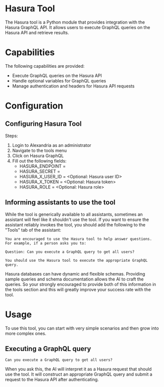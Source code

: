 # Hasura Tool

The Hasura tool is a Python module that provides integration with the Hasura GraphQL API. It allows users to execute GraphQL queries on the Hasura API and retrieve results.

# Capabilities

The following capabilities are provided:

* Execute GraphQL queries on the Hasura API
* Handle optional variables for GraphQL queries
* Manage authentication and headers for Hasura API requests

# Configuration

## Configuring Hasura Tool

Steps:

1. Login to Alexandria as an administrator 
2. Navigate to the tools menu
3. Click on Hasura GraphQL
4. Fill out the following fields:
   * HASURA_ENDPOINT = <URL to your Hasura GraphQL endpoint>
   * HASURA_SECRET = <Your Hasura admin secret>
   * HASURA_X_USER_ID = <Optional: Hasura user ID>
   * HASURA_X_TOKEN = <Optional: Hasura token>
   * HASURA_ROLE = <Optional: Hasura role>

## Informing assistants to use the tool

While the tool is generically available to all assistants, sometimes an assistant will feel like it shouldn't use the tool. If you want to ensure the assistant reliably invokes the tool, you should add the following to the "Tools" tab of the assistant:

```
You are encouraged to use the Hasura tool to help answer questions. For example, if a person asks you to:

Question: Can you execute a GraphQL query to get all users?

You should use the Hasura tool to execute the appropriate GraphQL query.
```

Hasura databases can have dynamic and flexible schemas. Providing sample queries and schema documentation allows the AI to craft the queries. So your strongly encouraged to provide both of this information in the tools section and this will greatly improve your success rate with the tool.

# Usage

To use this tool, you can start with very simple scenarios and then grow into more complex ones.

## Executing a GraphQL query

```
Can you execute a GraphQL query to get all users?
```

When you ask this, the AI will interpret it as a Hasura request that should use the tool. It will construct an appropriate GraphQL query and submit a request to the Hasura API after authenticating.
